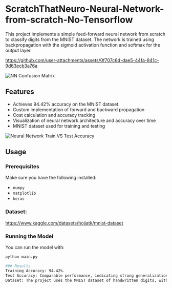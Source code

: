# ScratchThatNeuro-Neural-Network-from-scratch-No-Tensorflow
This project implements a simple feed-forward neural network from scratch to classify digits from the MNIST dataset. The network is trained using backpropagation with the sigmoid activation function and softmax for the output layer.

https://github.com/user-attachments/assets/0f707c6d-dae5-44fa-841c-9d63ecb3a76a

![NN Confusion Matrix](https://github.com/user-attachments/assets/cf337f9a-c08c-472b-9a89-5ee76549b392)

## Features
- Achieves 94.42% accuracy on the MNIST dataset.
- Custom implementation of forward and backward propagation
- Cost calculation and accuracy tracking
- Visualization of neural network architecture and accuracy over time
- MNIST dataset used for training and testing
  
![Neural Network Train VS Test Accuracy](https://github.com/user-attachments/assets/9b9d28de-933c-4f98-bfb0-750c4cf82102)

## Usage
### Prerequisites
Make sure you have the following installed:
- `numpy`
- `matplotlib`
- `keras`
### Dataset:
https://www.kaggle.com/datasets/hojjatk/mnist-dataset

### Running the Model
You can run the model with:
```bash
python main.py

### Results
Training Accuracy: 94.42%.
Test Accuracy: Comparable performance, indicating strong generalization on unseen data.
Dataset: The project uses the MNIST dataset of handwritten digits, with 60,000 training and 10,000 testing samples.

